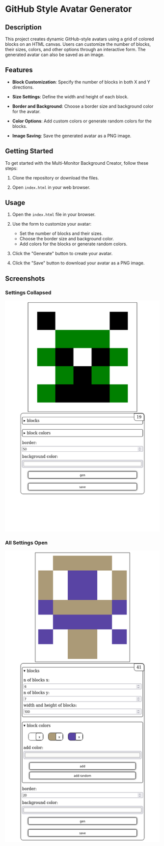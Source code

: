 # GitHub Style Avatar Generator

## Description
This project creates dynamic GitHub-style avatars using a grid of colored blocks on an HTML canvas. Users can customize the number of blocks, their sizes, colors, and other options through an interactive form. The generated avatar can also be saved as an image.

## Features
- **Block Customization**: Specify the number of blocks in both X and Y directions.

- **Size Settings**: Define the width and height of each block.

- **Border and Background**: Choose a border size and background color for the avatar.

- **Color Options**: Add custom colors or generate random colors for the blocks.

- **Image Saving**: Save the generated avatar as a PNG image.

## Getting Started

To get started with the Multi-Monitor Background Creator, follow these steps:

1. Clone the repository or download the files.

2. Open `index.html` in your web browser.

## Usage

1. Open the `index.html` file in your browser.

2. Use the form to customize your avatar:
   - Set the number of blocks and their sizes.
   - Choose the border size and background color.
   - Add colors for the blocks or generate random colors.

3. Click the "Generate" button to create your avatar.

4. Click the "Save" button to download your avatar as a PNG image.

## Screenshots

### Settings Collapsed

![Settings Collapsed](screenshot1.png)


### All Settings Open

![All Settings Open](screenshot2.png)